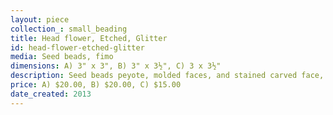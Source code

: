 ```yaml
---
layout: piece
collection_: small_beading
title: Head flower, Etched, Glitter
id: head-flower-etched-glitter
media: Seed beads, fimo
dimensions: A) 3" x 3", B) 3" x 3½", C) 3 x 3½"
description: Seed beads peyote, molded faces, and stained carved face, with jewels and adornment.
price: A) $20.00, B) $20.00, C) $15.00
date_created: 2013
---
```

